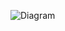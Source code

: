 ![Diagram](https://user-images.githubusercontent.com/98965702/161413765-6d600ae9-fe1a-4473-976a-2e56d4c2bb17.png)


